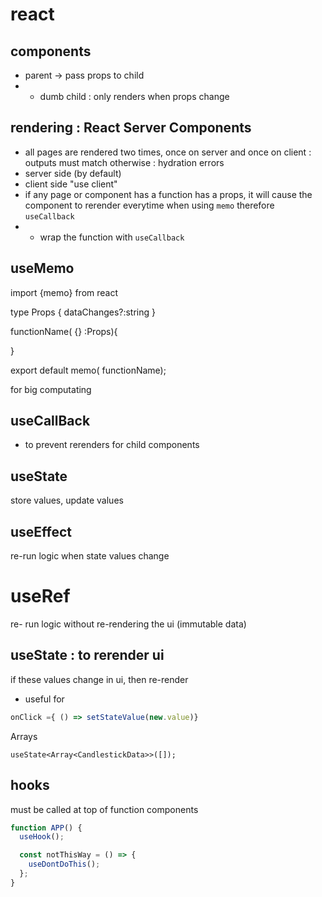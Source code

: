 # react

## components

- parent -> pass props to child
- - dumb child : only renders when props change

## rendering : React Server Components

- all pages are rendered two times, once on server and once on client : outputs must match otherwise : hydration errors
- server side (by default)
- client side "use client"
- if any page or component has a function has a props, it will cause the component to rerender everytime when using `memo` therefore `useCallback`
- - wrap the function with `useCallback`

## useMemo

import {memo} from react

type Props {
dataChanges?:string
}

functionName( {} :Props){

}

export default memo( functionName);

for big computating

## useCallBack

- to prevent rerenders for child components

## useState

store values, update values

## useEffect

re-run logic when state values change

# useRef

re- run logic without re-rendering the ui (immutable data)

## useState : to rerender ui

if these values change in ui, then re-render

- useful for

```js
onClick ={ () => setStateValue(new.value)}
```

Arrays

```
useState<Array<CandlestickData>>([]);
```

## hooks

must be called at top of function components

```js
function APP() {
  useHook();

  const notThisWay = () => {
    useDontDoThis();
  };
}
```

